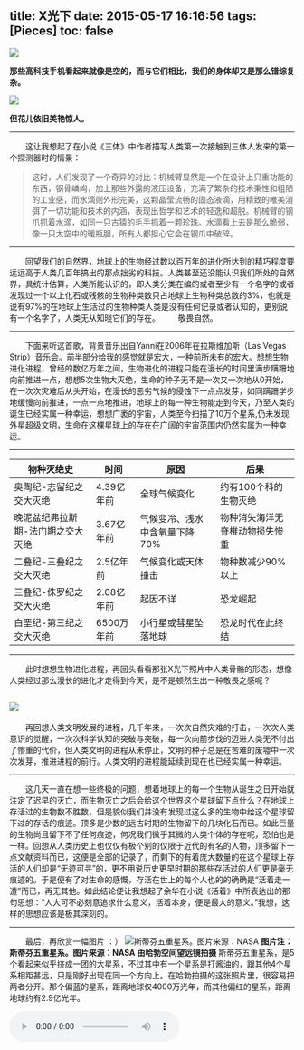 title: X光下
date: 2015-05-17 16:16:56
tags: [Pieces]
toc: false
---
<div id="board"></div>

![](/img/x光下/1.jpg)

**那些高科技手机看起来就像是空的，而与它们相比，我们的身体却又是那么错综复杂。**

![](/img/x光下/2.jpg)

**但花儿依旧美艳惊人。**

---

　　这让我想起了在小说《三体》中作者描写人类第一次接触到三体人发来的第一个探测器时的情景：
>这时，人们发现了一个奇异的对比：机械臂显然是一个在设计上只重功能的东西，钢骨嶙峋，加上那些外露的液压设备，充满了繁杂的技术秉性和粗陋的工业感，而水滴则外形完美，这颗晶莹流畅的固态液滴，用精致的唯美消弭了一切功能和技术的内涵，表现出哲学和艺术的轻逸和超脱。机械臂的钢爪抓着水滴，如同一只古猿的毛手抓着一颗珍珠。水滴看上去是那么脆弱，像一只太空中的暖瓶胆，所有人都担心它会在钢爪中破碎。

---

　　回望我们的自然界，地球上的生物经过数以百万年的进化所达到的精巧程度要远远高于人类几百年搞出的那点拙劣的科技。人类甚至还没能认识我们所处的自然界，具统计估算，人类所能认识的，即人类分类在编的或者至少有一个名字的或者发现过一个以上化石或残骸的生物种类数只占地球上生物种类总数的3%，也就是说有97%的在地球上生活过的生物种类人类是没有任何记录或者认知的，更别说有一个名字了，人类无从知晓它们的存在。
　　敬畏自然。

---

　　下面来听这首歌，背景音乐出自Yanni在2006年在拉斯维加斯（Las Vegas Strip）音乐会。前半部分给我的感觉就是宏大，一种前所未有的宏大。想想生物进化进程，曾经的数亿万年之间，生物进化的进程只能在漫长的时间里满步蹒跚地向前推进一点，想想5次生物大灭绝，生命的种子无不是一次又一次地从0开始，在一次次灾难后从头开始，在漫长的恶劣气候的侵蚀下一点点发芽，如同蹒跚学步地缓慢向前推进，一点一点地推进，地球上的每一种生物能走到今天，乃至人类的诞生已经实属一种幸运，想想广袤的宇宙，人类至今扫描了10万个星系,仍未发现外星超级文明，生命在这棵星球上的存在在广阔的宇宙范围内仍然实属为一种幸运。

---

物种灭绝史| 时间|原因|后果
-----|----|----|-----
奥陶纪-志留纪之交大灭绝|4.39亿年前|全球气候变化|约有100个科的生物灭绝
晚泥盆纪弗拉斯期-法门期之交大灭绝|3.67亿年前|气候变冷、浅水中含氧量下降70%|物种消失海洋无脊椎动物损失惨重
二叠纪-三叠纪之交大灭绝|2.5亿年前|气候变化或天体撞击|物种数减少90%以上
三叠纪-侏罗纪之交大灭绝|2.08亿年前|起因不详|恐龙崛起
白垩纪-第三纪之交大灭绝|6500万年前|小行星或彗星坠落地球|恐龙时代在此终结

---

　　此时想想生物进化进程，再回头看看那张X光下照片中人类骨骼的形态，想像人类经过那么漫长的进化才走得到今天，是不是顿然生出一种敬畏之感呢？

![](/img/x光下/1.jpg)
---

　　再回想人类文明发展的进程，几千年来，一次次自然灾难的打击，一次次人类意识的觉醒，一次次科学认知的突破与突破，每一次向前步伐的迈进人类无不付出了惨重的代价，但人类文明的进程从未停止，文明的种子总是在苦难的废墟中一次次发芽，推进进程的前行。人类文明的进程能延续到现在也已经实属一种幸运。

---

　　这几天一直在想一些终极的问题，想着地球上的每一个生物从诞生之日开始就注定了迟早的灭亡，而生物灭亡之后会给这个世界这个星球留下点什么？在地球上存活过的生物数不胜数，但是貌似我们并没有发现过这么多的生物中给这个星球留下过的存话的痕迹。顶多是少数的远古时期的生物留下的几块化石而已。如此巨量的生物尚且留下不了任何痕迹，何况我们微乎其微的人类个体的存在呢，恐怕也是一样。回想从人类历史上也仅仅有极个别的仅限于近代的有名的人物，顶多留下一点文献资料而已，这便是全部的记录了，而剩下的有着庞大数量的在这个星球上存活的人们却是“无迹可寻”的，更不用说历史更早时期的那些存活过的人们更是毫无痕迹的。于是便有了对生命的感慨，存活在世上的每个人也的的确确是“活着走一遭”而已，再无其他。如此结论便让我想起了余华在小说《活着》中所表达出的那句思想：“人大可不必刻意追求什么意义，活着本身，便是最大的意义。”我想，这样的思想应该是极其深刻的。

---

　　最后，再欣赏一幅图片 ：）
![斯蒂芬五重星系。图片来源：NASA](/img/x光下/4.jpg)
**图片注：斯蒂芬五重星系。图片来源：NASA 由哈勃空间望远镜拍摄**
斯蒂芬五重星系，是5个看起来似乎挤成一团的大星系，不过其中有一个星系是打酱油的，跟其他4个星系相距甚远，只是刚好出现在同一个方向上。在哈勃拍摄的这张照片里，很容易把两者分开。那个偏蓝的星系，距离地球仅4000万光年，而其他偏红的星系，距离地球约有2.9亿光年。



<audio controls="controls" autoplay >
  <source src="/img/x光下/c.mp3" type="audio/mpeg">
</audio>

<script type="text/javascript">
var sUserAgent = navigator.userAgent.toLowerCase();
var bIsIpad = sUserAgent.match(/ipad/i) =="ipad";
var bIsIphoneOs = sUserAgent.match(/iphone os/i) == "iphone os";
var bIsAndroid = sUserAgent.match(/android/i) == "android";
if(bIsIpad){
  var board = document.getElementById("board");
  var e = document.createElement("audio");
  e.src = "/img/x光下/c.mp3";
  e.controls = "controls";
  board.innerHTML ="<strong>iPad启用背景音乐：　</strong>";
  var object = board.appendChild(e);
}
if(bIsIphoneOs){
  var board = document.getElementById("board");
  var e = document.createElement("audio");
  e.src = "/img/x光下/c.mp3";
  e.controls = "controls";
  board.innerHTML ="<strong>iPhone启用背景音乐：　</strong>";
  var object = board.appendChild(e);
}
if(bIsAndroid){
  var board = document.getElementById("board");
  var e = document.createElement("audio");
  e.src = "/img/x光下/c.mp3";
  e.controls = "controls";
  board.innerHTML ="<strong>Android启用背景音乐：　</strong>";
  var object = board.appendChild(e);
}
</script>

<!-- 参考: -->
<!-- http://jandan.net/2015/05/09/fascinating-x-rays.html -->
